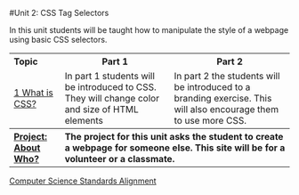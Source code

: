 #Unit 2: CSS Tag Selectors 

In this unit students will be taught how to manipulate the style of a webpage using basic CSS selectors.

<table>
<tr>
	<th align="left">Topic</th>
	<th>Part 1</th>
	<th>Part 2</th>
</tr>
<tr>
	<td align="left"> <a href="weeks/week1">1 What is CSS?</a> </td>
	<td>In part 1 students will be introduced to CSS. They will change color and size of HTML elements </td>
	<td>In part 2 the students will be introduced to a branding exercise. This will also encourage them to use more CSS. </td>
</tr>
<tr>
	<th align="left"><a href ="projects/project1" >Project: About Who?</a> </th>
	<th align="left" colspan="2">The project for this unit asks the student to create a webpage for someone else. This site will be for a volunteer or a classmate. </th>
</table>


[Computer Science Standards Alignment](csStandards.md)


